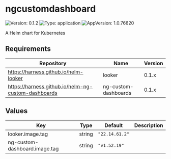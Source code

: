 # ngcustomdashboard

![Version: 0.1.2](https://img.shields.io/badge/Version-0.1.2-informational?style=flat-square) ![Type: application](https://img.shields.io/badge/Type-application-informational?style=flat-square) ![AppVersion: 1.0.76620](https://img.shields.io/badge/AppVersion-1.0.76620-informational?style=flat-square)

A Helm chart for Kubernetes

## Requirements

| Repository | Name | Version |
|------------|------|---------|
| https://harness.github.io/helm-looker | looker | 0.1.x |
| https://harness.github.io/helm-ng-custom-dashboards | ng-custom-dashboards | 0.1.x |

## Values

| Key | Type | Default | Description |
|-----|------|---------|-------------|
| looker.image.tag | string | `"22.14.61.2"` |  |
| ng-custom-dashboard.image.tag | string | `"v1.52.19"` |  |

